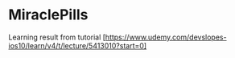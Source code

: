 # MiraclePills
Learning result from tutorial [https://www.udemy.com/devslopes-ios10/learn/v4/t/lecture/5413010?start=0]
